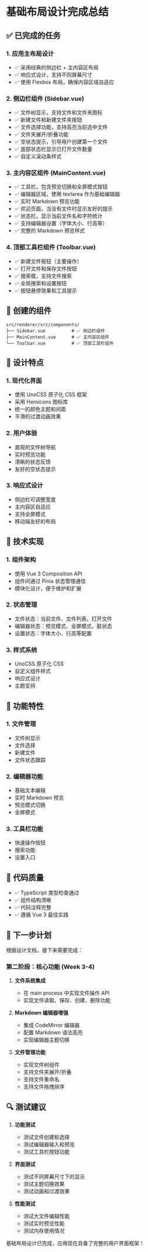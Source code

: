 # 基础布局设计完成总结

## ✅ 已完成的任务

### 1. 应用主布局设计
- ✅ 采用经典的侧边栏 + 主内容区布局
- ✅ 响应式设计，支持不同屏幕尺寸
- ✅ 使用 Flexbox 布局，确保内容区域自适应

### 2. 侧边栏组件 (Sidebar.vue)
- ✅ 文件树显示，支持文件和文件夹图标
- ✅ 新建文件和新建文件夹按钮
- ✅ 文件选择功能，支持高亮当前选中文件
- ✅ 文件夹展开/折叠功能
- ✅ 空状态提示，引导用户创建第一个文件
- ✅ 底部状态栏显示已打开文件数量
- ✅ 自定义滚动条样式

### 3. 主内容区组件 (MainContent.vue)
- ✅ 工具栏，包含预览切换和全屏模式按钮
- ✅ 编辑器区域，使用 textarea 作为基础编辑器
- ✅ 实时 Markdown 预览功能
- ✅ 欢迎页面，当没有文件时显示友好的提示
- ✅ 状态栏，显示当前文件名和字符统计
- ✅ 支持编辑器设置（字体大小、行高等）
- ✅ 完整的 Markdown 预览样式

### 4. 顶部工具栏组件 (Toolbar.vue)
- ✅ 新建文件按钮（主要操作）
- ✅ 打开文件和保存文件按钮
- ✅ 搜索框，支持文件搜索
- ✅ 全局搜索和设置按钮
- ✅ 按钮悬停效果和工具提示

## 📁 创建的组件

```
src/renderer/src/components/
├── Sidebar.vue          # ✅ 侧边栏组件
├── MainContent.vue      # ✅ 主内容区组件
└── Toolbar.vue          # ✅ 顶部工具栏组件
```

## 🎨 设计特点

### 1. 现代化界面
- 使用 UnoCSS 原子化 CSS 框架
- 采用 Heroicons 图标库
- 统一的颜色主题和间距
- 平滑的过渡动画效果

### 2. 用户体验
- 直观的文件树导航
- 实时预览功能
- 清晰的状态反馈
- 友好的空状态提示

### 3. 响应式设计
- 侧边栏可调整宽度
- 主内容区自适应
- 支持全屏模式
- 移动端友好的布局

## 🔧 技术实现

### 1. 组件架构
- 使用 Vue 3 Composition API
- 组件间通过 Pinia 状态管理通信
- 模块化设计，便于维护和扩展

### 2. 状态管理
- 文件状态：当前文件、文件列表、打开文件
- 编辑器状态：预览模式、全屏模式、脏状态
- 设置状态：字体大小、行高等配置

### 3. 样式系统
- UnoCSS 原子化 CSS
- 自定义组件样式
- 响应式设计
- 主题支持

## 🚀 功能特性

### 1. 文件管理
- 文件树显示
- 文件选择
- 新建文件
- 文件状态跟踪

### 2. 编辑器功能
- 基础文本编辑
- 实时 Markdown 预览
- 预览模式切换
- 全屏模式

### 3. 工具栏功能
- 快速操作按钮
- 搜索功能
- 设置入口

## 📝 代码质量

- ✅ TypeScript 类型检查通过
- ✅ 组件结构清晰
- ✅ 代码注释完整
- ✅ 遵循 Vue 3 最佳实践

## 🎯 下一步计划

根据设计文档，接下来需要完成：

### 第二阶段：核心功能 (Week 3-4)
1. **文件系统集成**
   - 在 main process 中实现文件操作 API
   - 实现文件读取、保存、创建、删除功能

2. **Markdown 编辑器增强**
   - 集成 CodeMirror 编辑器
   - 配置 Markdown 语法高亮
   - 实现编辑器主题切换

3. **文件管理功能**
   - 实现文件树组件
   - 支持文件夹展开/折叠
   - 支持文件重命名
   - 支持文件拖拽排序

## 🔍 测试建议

1. **功能测试**
   - 测试文件创建和选择
   - 测试编辑器输入和预览
   - 测试工具栏按钮功能

2. **界面测试**
   - 测试不同屏幕尺寸下的显示
   - 测试主题切换效果
   - 测试动画和过渡效果

3. **性能测试**
   - 测试大文件编辑性能
   - 测试实时预览性能
   - 测试内存使用情况

基础布局设计已完成，应用现在具备了完整的用户界面框架！
